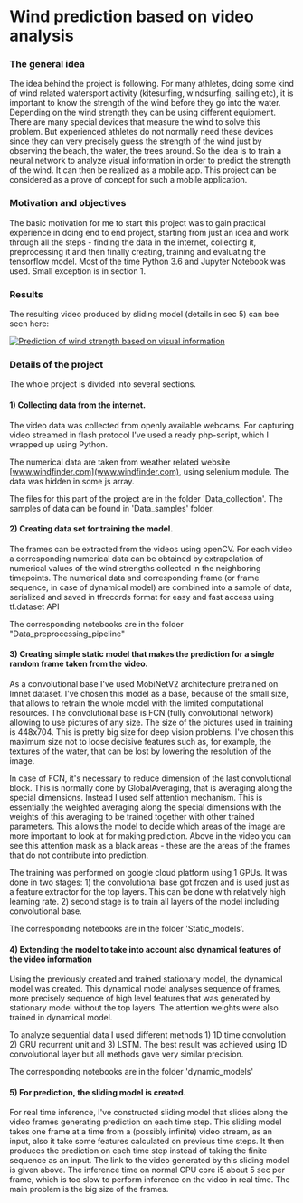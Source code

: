 # Wind prediction based on video analysis

### The general idea

The idea behind the project is following. For many athletes, doing some kind of wind related watersport activity (kitesurfing, windsurfing, sailing etc), it is important to know the strength of the wind before they go into the water. Depending on the wind strength they can be using different equipment. There are many special devices that measure the wind to solve this problem. But experienced athletes do not normally need these devices since they can very precisely guess the strength of the wind just by observing the beach, the water, the trees around. So the idea is to train a neural network to analyze visual information in order to predict the strength of the wind. It can then be realized as a mobile app. This project can be considered as a prove of concept for such a mobile application.

### Motivation and objectives

The basic motivation for me to start this project was to gain practical experience in doing end to end project, starting from just an idea and work through all the steps - finding the data in the internet, collecting it, preprocessing it and then finally creating, training and evaluating the tensorflow model. Most of the time Python 3.6 and Jupyter Notebook was used. Small exception is in section 1.

### Results

The resulting video produced by sliding model (details in sec 5) can bee seen here:

[![Prediction of wind strength based on visual information](https://img.youtube.com/vi/NcxbpOcWyI4/0.jpg)](https://www.youtube.com/watch?v=NcxbpOcWyI4)

### Details of the project

The whole project is divided into several sections.

#### 1) Collecting data from the internet.

 The video data was collected from openly available webcams. For capturing video streamed in flash protocol I've used a ready php-script, which I wrapped up using Python.

 The numerical data are taken from weather related website [www.windfinder.com](www.windfinder.com), using selenium module. The data was hidden in some js array.

 The files for this part of the project are in the folder 'Data_collection'. The samples of data can be found in 'Data_samples' folder.


#### 2) Creating data set for training the model.

The frames can be extracted from the videos using openCV. For each video a corresponding numerical data can be obtained by extrapolation of numerical values of the wind strengths collected in the neighboring timepoints. The numerical data and corresponding frame (or frame sequence, in case of dynamical model) are combined into a sample of data, serialized and saved in tfrecords format for easy and fast access using tf.dataset API

The corresponding notebooks are in the folder "Data_preprocessing_pipeline"

#### 3) Creating simple static model that makes the prediction for a single random frame taken from the video.

As a convolutional base I've used MobiNetV2 architecture pretrained on Imnet dataset. I've chosen this model as a base, because of the small size, that allows to retrain the whole model with the limited computational resources. The convolutional base is FCN (fully convolutional network) allowing to use pictures of any size. The size of the pictures used in training is 448x704. This is pretty big size for deep vision problems. I've chosen this maximum size not to loose decisive features such as, for example, the textures of the water, that can be lost by lowering the resolution of the image.

In case of FCN, it's necessary to reduce dimension of the last convolutional block. This is normally done by GlobalAveraging, that is averaging along the special dimensions. Instead I used self attention mechanism. This is essentially the weighted averaging along the special dimensions with the weights of this averaging to be trained together with other trained parameters. This allows the model to decide which areas of the image are more important to look at for making prediction. Above in the video you can see this attention mask as a black areas - these are the areas of the frames that do not contribute into prediction.

The training was performed on google cloud platform using 1 GPUs. It was done in two stages: 1) the convolutional base got frozen and is used just as a feature extractor for the top layers. This can be done with relatively high learning rate. 2) second stage is to train all layers of the model including convolutional base.

The corresponding notebooks are in the folder 'Static_models'.

#### 4) Extending the model to take into account also dynamical features of the video information

Using the previously created and trained stationary model, the dynamical model was created. This dynamical model analyses sequence of frames, more precisely sequence of high level features that was generated by stationary model without the top layers. The attention weights were also trained in dynamical model.

To analyze sequential data I used different methods 1) 1D time convolution 2) GRU recurrent unit and 3) LSTM. The best result was achieved using 1D convolutional layer but all methods gave very similar precision.

The corresponding notebooks are in the folder 'dynamic_models'

#### 5) For prediction, the sliding model is created.

For real time inference, I've constructed sliding model that slides along the video frames generating prediction on each time step. This sliding model takes one frame at a time from a (possibly infinite) video stream, as an input, also it take some features calculated on previous time steps. It then produces the prediction on each time step instead of taking the finite sequence as an input. The link to the video generated by this sliding model is given above. The inference time on normal CPU core i5 about 5 sec per frame, which is too slow to perform inference on the video in real time. The main problem is the big size of the frames.
